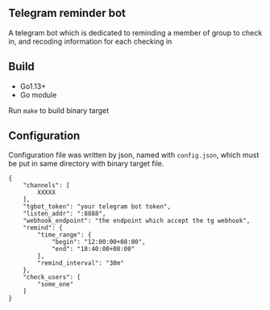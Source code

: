 ## Telegram reminder bot

A telegram bot which is dedicated to reminding a member of group to check in, and recoding information for each checking in


## Build

- Go1.13+
- Go module

Run `make` to build binary target

## Configuration

Configuration file was written by json, named with `config.json`, which must be put in same directory with binary target file. 

```
{
    "channels": [
        XXXXX
    ],
    "tgbot_token": "your telegram bot token",
    "listen_addr": ":8888",
    "webhook_endpoint": "the endpoint which accept the tg webhook",
    "remind": {
        "time_range": {
            "begin": "12:00:00+08:00",
            "end": "18:40:00+08:00"
        },
        "remind_interval": "30m"
    },
    "check_users": [
        "some_one"
    ]
}
```
